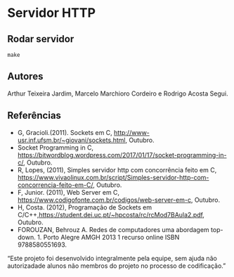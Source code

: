 # Servidor HTTP


## Rodar servidor

```
make
```

## Autores
Arthur Teixeira Jardim, Marcelo Marchioro Cordeiro e Rodrigo Acosta Segui.

## Referências

- G, Gracioli.(2011). Sockets em C, http://www-usr.inf.ufsm.br/~giovani/sockets.html, Outubro.
- Socket Programming in C, https://bitwordblog.wordpress.com/2017/01/17/socket-programming-in-c/, Outubro.
- R, Lopes, (2011),  Simples servidor http com concorrência feito em C, https://www.vivaolinux.com.br/script/Simples-servidor-http-com-concorrencia-feito-em-C/, Outubro. 
- F, Junior. (2011), Web Server em C, https://www.codigofonte.com.br/codigos/web-server-em-c, Outubro.
- H, Costa. (2012), Programação de Sockets em C/C++,https://student.dei.uc.pt/~hpcosta/rc/rcMod7BAula2.pdf, Outubro.
- FOROUZAN, Behrouz A. Redes de computadores uma abordagem top-down. 1. Porto Alegre AMGH 2013 1 recurso online ISBN 9788580551693.


“Este projeto foi desenvolvido integralmente pela equipe, sem ajuda não autorizadade alunos não membros do projeto no processo de codificação.”


